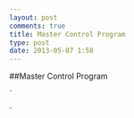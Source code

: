 ```yaml
---
layout: post
comments: true
title: Master Control Program
type: post
date: 2013-05-07 1:58
---
```


##Master Control Program

`

`